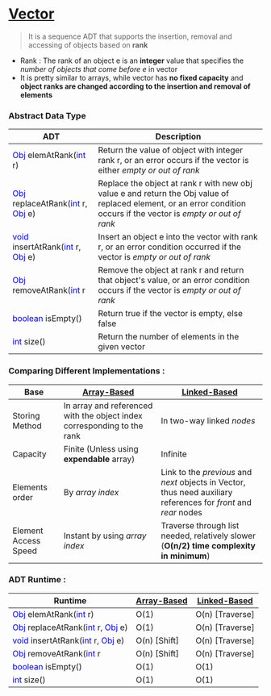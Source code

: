 
# [Vector](https://github.com/GohEeEn/Data-Structures-and-Algorithms/blob/master/Java/Vector/Vector.java)

> It is a sequence ADT that supports the insertion, removal and accessing of objects based on **rank**

* Rank : The rank of an object e is an **integer** value that specifies the *number of objects that come before e* in vector
* It is pretty similar to arrays, while vector has **no fixed capacity** and **object ranks are changed according to the insertion and removal of elements**

### Abstract Data Type
ADT | Description
--|--
<span style="color:blue;">Obj</span> elemAtRank(<span style="color:blue;">int</span> r) | Return the value of object with integer rank r, or an error occurs if the vector is either *empty or out of rank*
<span style="color:blue;">Obj</span> replaceAtRank(<span style="color:blue;">int</span> r, <span style="color:blue;">Obj</span> e) | Replace the object at rank r with new obj value e and return the Obj value of replaced element, or an error condition occurs if the vector is *empty or out of rank*
<span style="color:blue;">void</span> insertAtRank(<span style="color:blue;">int</span> r, <span style="color:blue;">Obj</span> e) | Insert an object e into the vector with rank r, or an error condition occurred if the vector is *empty or out of rank*  
<span style="color:blue;">Obj</span> removeAtRank(<span style="color:blue;">int</span> r | Remove the object at rank r and return that object's value, or an error condition occurs if the vector is *empty or out of rank*
<span style="color:blue;">boolean</span> isEmpty() | Return true if the vector is empty, else false
<span style="color:blue;">int</span> size() | Return the number of elements in the given vector

### Comparing Different Implementations :
Base | [Array-Based](https://github.com/GohEeEn/Data-Structures-and-Algorithms/blob/master/Java/Vector/ArrayVector.java) | [Linked-Based](https://github.com/GohEeEn/Data-Structures-and-Algorithms/blob/master/Java/Vector/LinkedVector.java)
--|--|--
 Storing Method | In array and referenced with the object index corresponding to the rank | In two-way linked *nodes*
Capacity | Finite (Unless using **expendable** array) | Infinite
Elements order | By *array index* | Link to the *previous* and *next* objects in Vector, thus need auxiliary references for *front* and *rear* nodes
Element Access Speed | Instant by using *array index* | Traverse through list needed, relatively slower (**O(n/2) time complexity in minimum**)
### ADT Runtime :
Runtime  | [Array-Based](https://github.com/GohEeEn/Data-Structures-and-Algorithms/blob/master/Java/Vector/ArrayVector.java) | [Linked-Based](https://github.com/GohEeEn/Data-Structures-and-Algorithms/blob/master/Java/Vector/LinkedVector.java)
--|--|--
<span style="color:blue;">Obj</span> elemAtRank(<span style="color:blue;">int</span> r) | O(1) | O(n) [Traverse]
<span style="color:blue;">Obj</span> replaceAtRank(<span style="color:blue;">int</span> r, <span style="color:blue;">Obj</span> e) | O(1) | O(n) [Traverse]
<span style="color:blue;">void</span> insertAtRank(<span style="color:blue;">int</span> r, <span style="color:blue;">Obj</span> e) | O(n) [Shift] | O(n) [Traverse]
<span style="color:blue;">Obj</span> removeAtRank(<span style="color:blue;">int</span> r | O(n) [Shift] | O(n) [Traverse]
<span style="color:blue;">boolean</span> isEmpty() | O(1) | O(1)
<span style="color:blue;">int</span> size() | O(1) | O(1)

